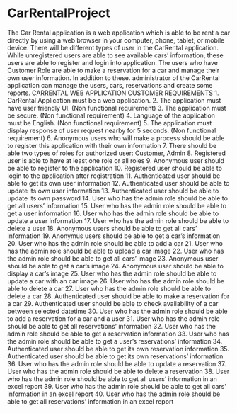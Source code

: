# CarRentalProject
 The Car Rental application is a web application which is able to be rent a car directly by using a web browser in your computer, phone, tablet, or mobile device. There will be different types of user in the CarRental application. While unregistered users are able to see available cars’ information, these users are able to register and login into application. The users who have Customer Role are able to make a reservation for a car and manage their own user information. In addition to these. administrator of the CarRental application can manage the users, cars, reservations and create some reports. CARRENTAL WEB APPLICATION CUSTOMER REQUIREMENTS 1. CarRental Application must be a web application. 2. The application must have user friendly UI. (Non functional requirement) 3. The application must be secure. (Non functional requirement) 4. Language of the application must be English. (Non functional requirement) 5. The application must display response of user request nearby for 5 seconds. (Non functional requirement) 6. Anonymous users who will make a process should be able to register this application with  their own information 7. There should be able two types of roles for authorized user: Customer, Admin 8. Registered user is able to have at least one role or all roles 9. Anonymous user should be able to register to the application 10. Registered user should be able to login to the application after registration 11. Authenticated user should be able to get its own user information 12. Authenticated user should be able to update its own user information 13. Authenticated user should be able to update its own password 14. User who has the admin role should be able to get all users’ information 15. User who has the admin role should be able to get a user information 16. User who has the admin role should be able to update a user information 17. User who has the admin role should be able to delete a user 18. Anonymous users should be able to get all cars’ information   19. Anonymus users should be able to get a car’s information 20. User who has the admin role should be able to add a car 21. User who has the admin role should be able to upload a car image 22. User who has the admin role should be able to get all cars’ image 23. Anonymous user should be able to get a car’s image 24. Anonymous user should be able to display a car’s image 25. User who has the admin role should be able to update a car with an car image 26. User who has the admin role should be able to delete a car 27. User who has the admin role should be able to delete a car 28. Authenticated user should be able to make a reservation for a car 29. Authenticated user should be able to check availability of a car between selected datetime 30. User who has the admin role should be able to add a reservation for a car and a user 31. User who has the admin role should be able to get all reservations’ information 32. User who has the admin role should be able to get a reservation information 33. User who has the admin role should be able to get a user’s reservations’ information 34. Authenticated user should be able to get its own reservation information 35. Authenticated user should be able to get its own reservations’ information 36. User who has the admin role should be able to update a reservation 37. User who has the admin role should be able to delete a reservation 38. User who has the admin role should be able to get all users’ information in an excel report 39. User who has the admin role should be able to get all cars’ information in an excel report 40. User who has the admin role should be able to get all reservations’ information in an excel  report
